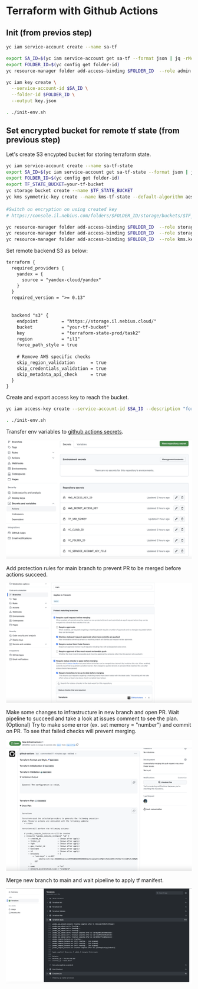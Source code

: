 # Terraform with Github Actions

## Init (from previos step)

```bash
yc iam service-account create --name sa-tf
```

```bash
export SA_ID=$(yc iam service-account get sa-tf --format json | jq -rMc '.id')
export FOLDER_ID=$(yc config get folder-id)
yc resource-manager folder add-access-binding $FOLDER_ID  --role admin --subject serviceAccount:$SA_ID
```

```bash
yc iam key create \
  --service-account-id $SA_ID \
  --folder-id $FOLDER_ID \
  --output key.json
```

```bash
. ./init-env.sh
```

## Set encrypted bucket for remote tf state (from previous step)

Let's create S3 encypted bucket for storing terraform state.

```bash
yc iam service-account create --name sa-tf-state
export SA_ID=$(yc iam service-account get sa-tf-state --format json | jq -rMc '.id')
export FOLDER_ID=$(yc config get folder-id)
export TF_STATE_BUCKET=your-tf-bucket
yc storage bucket create --name $TF_STATE_BUCKET
yc kms symmetric-key create --name kms-tf-state --default-algorithm aes-256

#Switch on encryption on using created key
# https://console.il.nebius.com/folders/$FOLDER_ID/storage/buckets/$TF_STATE_BUCKET?section=encryption
```

```bash
yc resource-manager folder add-access-binding $FOLDER_ID  --role storage.uploader --subject serviceAccount:$SA_ID 
yc resource-manager folder add-access-binding $FOLDER_ID  --role storage.viewer --subject serviceAccount:$SA_ID 
yc resource-manager folder add-access-binding $FOLDER_ID  --role kms.keys.encrypterDecrypter --subject serviceAccount:$SA_ID 
```

Set remote backend S3 as below:

```hcl
terraform {
  required_providers {
    yandex = {
      source = "yandex-cloud/yandex"
    }
  }
  required_version = ">= 0.13"


  backend "s3" {
    endpoint         = "https://storage.il.nebius.cloud/"
    bucket           = "your-tf-bucket"
    key              = "terraform-state-prod/task2"
    region           = "il1"
    force_path_style = true

    # Remove AWS specific checks
    skip_region_validation      = true
    skip_credentials_validation = true
    skip_metadata_api_check     = true
  }
}
```

Create and export access key to reach the bucket.

```bash
yc iam access-key create --service-account-id $SA_ID --description "for storing the tf state" --format json | jq -rMc '. | "export AWS_ACCESS_KEY_ID=\(.access_key.key_id); export AWS_SECRET_ACCESS_KEY=\(.secret)" ' >> init-env.sh 
```

```bash
. ./init-env.sh
```

Transfer env variables to [github actions secrets](https://github.com/abrekhov/terraform-101/settings/secrets/actions).

![GH_ACTIONS_SECRETS](./github_actions_secrets.png)

Add protection rules for main branch to prevent PR to be merged before actions succeed.

![GH_ACTIONS_PROTECTION](./github_actions_protection.png)

Make some changes to infrastructure in new branch and open PR. Wait pipeline to succeed and take a look at issues comment to see the plan. (Optional) Try to make some error (ex. set memory = "number") and commit on PR. To see that failed checks will prevent merging.

![GH_ACTIONS_PR](./github_actions_pr.png)

Merge new branch to main and wait pipeline to apply tf manifest.

![GH_ACTIONS_APPLY](./github_actions_apply.png)
